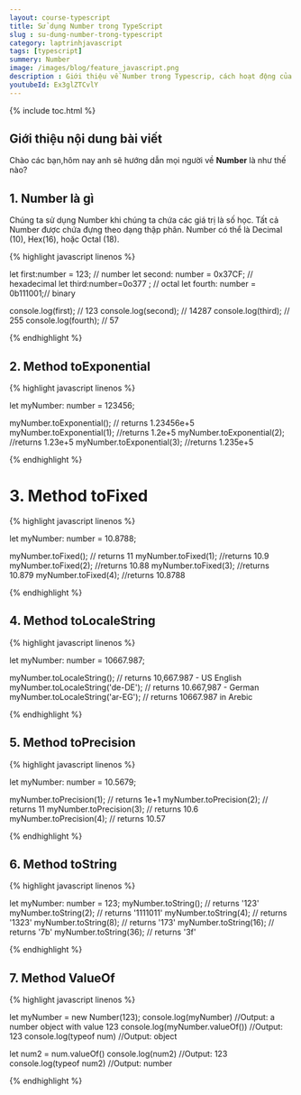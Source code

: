 ```yaml
---
layout: course-typescript
title: Sử dụng Number trong TypeScript  
slug : su-dung-number-trong-typescript
category: laptrinhjavascript
tags: [typescript]
summery: Number   
image: /images/blog/feature_javascript.png
description : Giới thiệu về Number trong Typescrip, cách hoạt động của Number trong Typescrip
youtubeId: Ex3glZTCvlY
---
```


{% include toc.html %}

## **Giới thiệu nội dung bài viết**

Chào các bạn,hôm nay anh sẽ hướng dẫn mọi người về <b>Number</b> là như thế nào? 

## **1. Number là gì**

Chúng ta sử dụng Number khi chúng ta chứa các giá trị là số học. Tất cả Number được chứa đựng theo dạng thập phân. Number có thể là Decimal (10), Hex(16), hoặc Octal (18).

{% highlight javascript  linenos %}

let first:number = 123; // number 
let second: number = 0x37CF;  // hexadecimal
let third:number=0o377 ;      // octal
let fourth: number = 0b111001;// binary  

console.log(first);  // 123 
console.log(second); // 14287
console.log(third);  // 255
console.log(fourth); // 57 

{% endhighlight %}

## **2. Method toExponential**

{% highlight javascript  linenos %}

let myNumber: number = 123456;

myNumber.toExponential(); // returns 1.23456e+5
myNumber.toExponential(1); //returns 1.2e+5
myNumber.toExponential(2); //returns 1.23e+5
myNumber.toExponential(3); //returns 1.235e+5

{% endhighlight %}

# **3. Method toFixed**

{% highlight javascript  linenos %}

let myNumber: number = 10.8788;

myNumber.toFixed(); // returns 11
myNumber.toFixed(1); //returns 10.9
myNumber.toFixed(2); //returns 10.88
myNumber.toFixed(3); //returns 10.879
myNumber.toFixed(4); //returns 10.8788

{% endhighlight %}

## **4. Method toLocaleString**

{% highlight javascript  linenos %}

let myNumber: number = 10667.987;

myNumber.toLocaleString(); // returns 10,667.987 - US English
myNumber.toLocaleString('de-DE'); // returns 10.667,987 - German
myNumber.toLocaleString('ar-EG'); // returns 10667.987 in Arebic

{% endhighlight %}

## **5. Method toPrecision**

{% highlight javascript  linenos %}

let myNumber: number = 10.5679;

myNumber.toPrecision(1); // returns 1e+1
myNumber.toPrecision(2); // returns 11
myNumber.toPrecision(3); // returns 10.6
myNumber.toPrecision(4); // returns 10.57

{% endhighlight %}

## **6. Method toString**

{% highlight javascript  linenos %}

let myNumber: number = 123;
myNumber.toString(); // returns '123'
myNumber.toString(2); // returns '1111011'
myNumber.toString(4); // returns '1323'
myNumber.toString(8); // returns '173'
myNumber.toString(16); // returns '7b'
myNumber.toString(36); // returns '3f'

{% endhighlight %}

## **7. Method ValueOf**

{% highlight javascript  linenos %}

let myNumber = new Number(123);
console.log(myNumber) //Output: a number object with value 123
console.log(myNumber.valueOf()) //Output: 123
console.log(typeof num) //Output: object

let num2 = num.valueOf() 
console.log(num2) //Output: 123
console.log(typeof num2) //Output: number

{% endhighlight %}


















